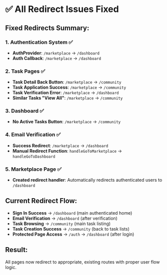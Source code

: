 # ✅ All Redirect Issues Fixed

## Fixed Redirects Summary:

### 1. **Authentication System** ✅
- **AuthProvider**: `/marketplace` → `/dashboard` 
- **Auth Callback**: `/marketplace` → `/dashboard`

### 2. **Task Pages** ✅  
- **Task Detail Back Button**: `/marketplace` → `/community`
- **Task Application Success**: `/marketplace` → `/community`
- **Task Verification Error**: `/marketplace` → `/dashboard`
- **Similar Tasks "View All"**: `/marketplace` → `/community`

### 3. **Dashboard** ✅
- **No Active Tasks Button**: `/marketplace` → `/community`

### 4. **Email Verification** ✅
- **Success Redirect**: `/marketplace` → `/dashboard`
- **Manual Redirect Function**: `handleGoToMarketplace` → `handleGoToDashboard`

### 5. **Marketplace Page** ✅
- **Created redirect handler**: Automatically redirects authenticated users to `/dashboard`

## Current Redirect Flow:
- **Sign In Success** → `/dashboard` (main authenticated home)
- **Email Verification** → `/dashboard` (after verification)  
- **Task Browsing** → `/community` (main task listing)
- **Task Creation Success** → `/community` (back to task lists)
- **Protected Page Access** → `/auth` → `/dashboard` (after login)

## Result:
All pages now redirect to appropriate, existing routes with proper user flow logic.